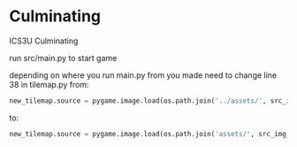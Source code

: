 # Culminating
ICS3U Culminating

run src/main.py to start game

depending on where you run main.py from you made need to change line 38 in tilemap.py
from:

```python
new_tilemap.source = pygame.image.load(os.path.join('../assets/', src_img_name))
```
to:
```python
new_tilemap.source = pygame.image.load(os.path.join('assets/', src_img_name))
```
